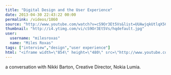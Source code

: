 ```yaml
---
title: "Digital Design and the User Experience"
date: 2013-04-30 22:43:22 00:00
permalink: /videos/1860
source: "http://www.youtube.com/watch?v=cS9Or3Et5Vs&list=UUAwjqkUtlqX5C6_scGRiclg&index=9"
thumbnail: "http://i4.ytimg.com/vi/cS9Or3Et5Vs/hqdefault.jpg"
user:
  username: "milesroxas"
  name: "Miles Roxas"
tags: ["interview","design","user experience"]
html: "<iframe width=\"854\" height=\"480\" src=\"http://www.youtube.com/embed/cS9Or3Et5Vs?wmode=transparent&feature=oembed\" frameborder=\"0\" allowfullscreen></iframe>"
---
```


a conversation with Nikki Barton, Creative Director, Nokia Lumia.